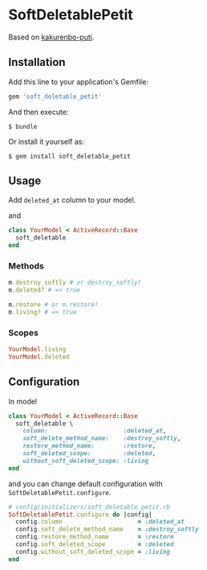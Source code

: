 # SoftDeletablePetit

Based on [kakurenbo-puti](https://github.com/alfa-jpn/kakurenbo-puti).

## Installation

Add this line to your application's Gemfile:

```ruby
gem 'soft_deletable_petit'
```

And then execute:

    $ bundle

Or install it yourself as:

    $ gem install soft_deletable_petit

## Usage

Add `deleted_at` column to your model.

and
```ruby
class YourModel < ActiveRecord::Base
  soft_deletable
end
```

### Methods
```ruby
m.destroy_softly # or destroy_softly!
m.deleted? # => true

m.restore # or m.restore!
m.living? # => true
```

### Scopes
```ruby
YourModel.living
YourModel.deleted
```

## Configuration

In model

```ruby
class YourModel < ActiveRecord::Base
  soft_deletable \
    column:                     :deleted_at,
    soft_delete_method_name:    :destroy_softly,
    restore_method_name:        :restore,
    soft_deleted_scope:         :deleted,
    without_soft_deleted_scope: :living
end
```

and you can change default configuration with `SoftDeletablePetit.configure`.

```ruby
# config/initializers/soft_deletable_petit.rb
SoftDeletablePetit.configure do |config|
  config.column                     = :deleted_at
  config.soft_delete_method_name    = :destroy_softly
  config.restore_method_name        = :restore
  config.soft_deleted_scope         = :deleted
  config.without_soft_deleted_scope = :living
end
```
